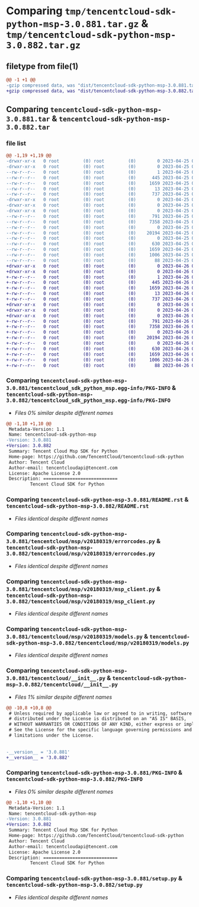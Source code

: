 # Comparing `tmp/tencentcloud-sdk-python-msp-3.0.881.tar.gz` & `tmp/tencentcloud-sdk-python-msp-3.0.882.tar.gz`

## filetype from file(1)

```diff
@@ -1 +1 @@
-gzip compressed data, was "dist/tencentcloud-sdk-python-msp-3.0.881.tar", last modified: Tue Apr 25 00:45:57 2023, max compression
+gzip compressed data, was "dist/tencentcloud-sdk-python-msp-3.0.882.tar", last modified: Wed Apr 26 03:39:24 2023, max compression
```

## Comparing `tencentcloud-sdk-python-msp-3.0.881.tar` & `tencentcloud-sdk-python-msp-3.0.882.tar`

### file list

```diff
@@ -1,19 +1,19 @@
-drwxr-xr-x   0 root         (0) root         (0)        0 2023-04-25 00:45:57.000000 tencentcloud-sdk-python-msp-3.0.881/
-drwxr-xr-x   0 root         (0) root         (0)        0 2023-04-25 00:45:57.000000 tencentcloud-sdk-python-msp-3.0.881/tencentcloud_sdk_python_msp.egg-info/
--rw-r--r--   0 root         (0) root         (0)        1 2023-04-25 00:45:57.000000 tencentcloud-sdk-python-msp-3.0.881/tencentcloud_sdk_python_msp.egg-info/dependency_links.txt
--rw-r--r--   0 root         (0) root         (0)      445 2023-04-25 00:45:57.000000 tencentcloud-sdk-python-msp-3.0.881/tencentcloud_sdk_python_msp.egg-info/SOURCES.txt
--rw-r--r--   0 root         (0) root         (0)     1659 2023-04-25 00:45:57.000000 tencentcloud-sdk-python-msp-3.0.881/tencentcloud_sdk_python_msp.egg-info/PKG-INFO
--rw-r--r--   0 root         (0) root         (0)       13 2023-04-25 00:45:57.000000 tencentcloud-sdk-python-msp-3.0.881/tencentcloud_sdk_python_msp.egg-info/top_level.txt
--rw-r--r--   0 root         (0) root         (0)      737 2023-04-25 00:45:57.000000 tencentcloud-sdk-python-msp-3.0.881/README.rst
-drwxr-xr-x   0 root         (0) root         (0)        0 2023-04-25 00:45:57.000000 tencentcloud-sdk-python-msp-3.0.881/tencentcloud/
-drwxr-xr-x   0 root         (0) root         (0)        0 2023-04-25 00:45:57.000000 tencentcloud-sdk-python-msp-3.0.881/tencentcloud/msp/
-drwxr-xr-x   0 root         (0) root         (0)        0 2023-04-25 00:45:57.000000 tencentcloud-sdk-python-msp-3.0.881/tencentcloud/msp/v20180319/
--rw-r--r--   0 root         (0) root         (0)      791 2023-04-25 00:45:57.000000 tencentcloud-sdk-python-msp-3.0.881/tencentcloud/msp/v20180319/errorcodes.py
--rw-r--r--   0 root         (0) root         (0)     7358 2023-04-25 00:45:57.000000 tencentcloud-sdk-python-msp-3.0.881/tencentcloud/msp/v20180319/msp_client.py
--rw-r--r--   0 root         (0) root         (0)        0 2023-04-25 00:45:57.000000 tencentcloud-sdk-python-msp-3.0.881/tencentcloud/msp/v20180319/__init__.py
--rw-r--r--   0 root         (0) root         (0)    20194 2023-04-25 00:45:57.000000 tencentcloud-sdk-python-msp-3.0.881/tencentcloud/msp/v20180319/models.py
--rw-r--r--   0 root         (0) root         (0)        0 2023-04-25 00:45:57.000000 tencentcloud-sdk-python-msp-3.0.881/tencentcloud/msp/__init__.py
--rw-r--r--   0 root         (0) root         (0)      630 2023-04-25 00:45:57.000000 tencentcloud-sdk-python-msp-3.0.881/tencentcloud/__init__.py
--rw-r--r--   0 root         (0) root         (0)     1659 2023-04-25 00:45:57.000000 tencentcloud-sdk-python-msp-3.0.881/PKG-INFO
--rw-r--r--   0 root         (0) root         (0)     1006 2023-04-25 00:45:57.000000 tencentcloud-sdk-python-msp-3.0.881/setup.py
--rw-r--r--   0 root         (0) root         (0)       88 2023-04-25 00:45:57.000000 tencentcloud-sdk-python-msp-3.0.881/setup.cfg
+drwxr-xr-x   0 root         (0) root         (0)        0 2023-04-26 03:39:24.000000 tencentcloud-sdk-python-msp-3.0.882/
+drwxr-xr-x   0 root         (0) root         (0)        0 2023-04-26 03:39:24.000000 tencentcloud-sdk-python-msp-3.0.882/tencentcloud_sdk_python_msp.egg-info/
+-rw-r--r--   0 root         (0) root         (0)        1 2023-04-26 03:39:24.000000 tencentcloud-sdk-python-msp-3.0.882/tencentcloud_sdk_python_msp.egg-info/dependency_links.txt
+-rw-r--r--   0 root         (0) root         (0)      445 2023-04-26 03:39:24.000000 tencentcloud-sdk-python-msp-3.0.882/tencentcloud_sdk_python_msp.egg-info/SOURCES.txt
+-rw-r--r--   0 root         (0) root         (0)     1659 2023-04-26 03:39:24.000000 tencentcloud-sdk-python-msp-3.0.882/tencentcloud_sdk_python_msp.egg-info/PKG-INFO
+-rw-r--r--   0 root         (0) root         (0)       13 2023-04-26 03:39:24.000000 tencentcloud-sdk-python-msp-3.0.882/tencentcloud_sdk_python_msp.egg-info/top_level.txt
+-rw-r--r--   0 root         (0) root         (0)      737 2023-04-26 03:39:24.000000 tencentcloud-sdk-python-msp-3.0.882/README.rst
+drwxr-xr-x   0 root         (0) root         (0)        0 2023-04-26 03:39:24.000000 tencentcloud-sdk-python-msp-3.0.882/tencentcloud/
+drwxr-xr-x   0 root         (0) root         (0)        0 2023-04-26 03:39:24.000000 tencentcloud-sdk-python-msp-3.0.882/tencentcloud/msp/
+drwxr-xr-x   0 root         (0) root         (0)        0 2023-04-26 03:39:24.000000 tencentcloud-sdk-python-msp-3.0.882/tencentcloud/msp/v20180319/
+-rw-r--r--   0 root         (0) root         (0)      791 2023-04-26 03:39:24.000000 tencentcloud-sdk-python-msp-3.0.882/tencentcloud/msp/v20180319/errorcodes.py
+-rw-r--r--   0 root         (0) root         (0)     7358 2023-04-26 03:39:24.000000 tencentcloud-sdk-python-msp-3.0.882/tencentcloud/msp/v20180319/msp_client.py
+-rw-r--r--   0 root         (0) root         (0)        0 2023-04-26 03:39:24.000000 tencentcloud-sdk-python-msp-3.0.882/tencentcloud/msp/v20180319/__init__.py
+-rw-r--r--   0 root         (0) root         (0)    20194 2023-04-26 03:39:24.000000 tencentcloud-sdk-python-msp-3.0.882/tencentcloud/msp/v20180319/models.py
+-rw-r--r--   0 root         (0) root         (0)        0 2023-04-26 03:39:24.000000 tencentcloud-sdk-python-msp-3.0.882/tencentcloud/msp/__init__.py
+-rw-r--r--   0 root         (0) root         (0)      630 2023-04-26 03:39:24.000000 tencentcloud-sdk-python-msp-3.0.882/tencentcloud/__init__.py
+-rw-r--r--   0 root         (0) root         (0)     1659 2023-04-26 03:39:24.000000 tencentcloud-sdk-python-msp-3.0.882/PKG-INFO
+-rw-r--r--   0 root         (0) root         (0)     1006 2023-04-26 03:39:24.000000 tencentcloud-sdk-python-msp-3.0.882/setup.py
+-rw-r--r--   0 root         (0) root         (0)       88 2023-04-26 03:39:24.000000 tencentcloud-sdk-python-msp-3.0.882/setup.cfg
```

### Comparing `tencentcloud-sdk-python-msp-3.0.881/tencentcloud_sdk_python_msp.egg-info/PKG-INFO` & `tencentcloud-sdk-python-msp-3.0.882/tencentcloud_sdk_python_msp.egg-info/PKG-INFO`

 * *Files 0% similar despite different names*

```diff
@@ -1,10 +1,10 @@
 Metadata-Version: 1.1
 Name: tencentcloud-sdk-python-msp
-Version: 3.0.881
+Version: 3.0.882
 Summary: Tencent Cloud Msp SDK for Python
 Home-page: https://github.com/TencentCloud/tencentcloud-sdk-python
 Author: Tencent Cloud
 Author-email: tencentcloudapi@tencent.com
 License: Apache License 2.0
 Description: ============================
         Tencent Cloud SDK for Python
```

### Comparing `tencentcloud-sdk-python-msp-3.0.881/README.rst` & `tencentcloud-sdk-python-msp-3.0.882/README.rst`

 * *Files identical despite different names*

### Comparing `tencentcloud-sdk-python-msp-3.0.881/tencentcloud/msp/v20180319/errorcodes.py` & `tencentcloud-sdk-python-msp-3.0.882/tencentcloud/msp/v20180319/errorcodes.py`

 * *Files identical despite different names*

### Comparing `tencentcloud-sdk-python-msp-3.0.881/tencentcloud/msp/v20180319/msp_client.py` & `tencentcloud-sdk-python-msp-3.0.882/tencentcloud/msp/v20180319/msp_client.py`

 * *Files identical despite different names*

### Comparing `tencentcloud-sdk-python-msp-3.0.881/tencentcloud/msp/v20180319/models.py` & `tencentcloud-sdk-python-msp-3.0.882/tencentcloud/msp/v20180319/models.py`

 * *Files identical despite different names*

### Comparing `tencentcloud-sdk-python-msp-3.0.881/tencentcloud/__init__.py` & `tencentcloud-sdk-python-msp-3.0.882/tencentcloud/__init__.py`

 * *Files 1% similar despite different names*

```diff
@@ -10,8 +10,8 @@
 # Unless required by applicable law or agreed to in writing, software
 # distributed under the License is distributed on an "AS IS" BASIS,
 # WITHOUT WARRANTIES OR CONDITIONS OF ANY KIND, either express or implied.
 # See the License for the specific language governing permissions and
 # limitations under the License.
 
 
-__version__ = '3.0.881'
+__version__ = '3.0.882'
```

### Comparing `tencentcloud-sdk-python-msp-3.0.881/PKG-INFO` & `tencentcloud-sdk-python-msp-3.0.882/PKG-INFO`

 * *Files 0% similar despite different names*

```diff
@@ -1,10 +1,10 @@
 Metadata-Version: 1.1
 Name: tencentcloud-sdk-python-msp
-Version: 3.0.881
+Version: 3.0.882
 Summary: Tencent Cloud Msp SDK for Python
 Home-page: https://github.com/TencentCloud/tencentcloud-sdk-python
 Author: Tencent Cloud
 Author-email: tencentcloudapi@tencent.com
 License: Apache License 2.0
 Description: ============================
         Tencent Cloud SDK for Python
```

### Comparing `tencentcloud-sdk-python-msp-3.0.881/setup.py` & `tencentcloud-sdk-python-msp-3.0.882/setup.py`

 * *Files identical despite different names*

